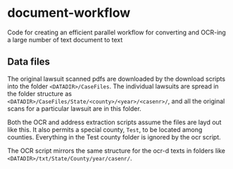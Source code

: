 # document-workflow

Code for creating an efficient parallel workflow for converting and OCR-ing a large number of text document to text

## Data files

The original lawsuit scanned pdfs are downloaded by the download
scripts into the
folder
`<DATADIR>/CaseFiles`.  The individual lawsuits are spread in the
folder structure as
`<DATADIR>/CaseFiles/State/<county>/<year>/<casenr>/`, and all the
original scans for a particular lawsuit are in this folder.

Both the OCR and address extraction scripts assume the files are layd
out like this.  It also permits a
special county, `Test`, to be located among counties.  Everything in
the Test county folder is ignored by the ocr script.

The OCR script mirrors the same structure for the ocr-d texts in
folders like
`<DATADIR>/txt/State/County/year/casenr/`.
